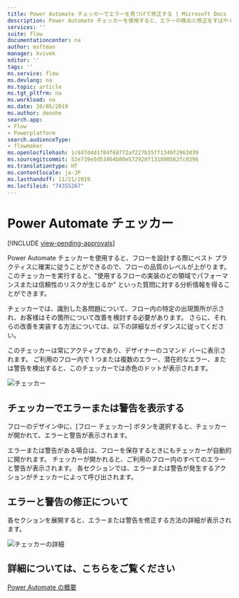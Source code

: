 ```yaml
---
title: Power Automate チェッカーでエラーを見つけて修正する | Microsoft Docs
description: Power Automate チェッカーを使用すると、エラーの検出と修正をすばやく行うことができます。
services: ''
suite: flow
documentationcenter: na
author: msftman
manager: kvivek
editor: ''
tags: ''
ms.service: flow
ms.devlang: na
ms.topic: article
ms.tgt_pltfrm: na
ms.workload: na
ms.date: 10/05/2019
ms.author: deonhe
search.app:
- Flow
- Powerplatform
search.audienceType:
- flowmaker
ms.openlocfilehash: 1c847d4d1f84f68772af227b35ff1349f2963d39
ms.sourcegitcommit: 52e739e5d53464b80e572928f131890562fc0396
ms.translationtype: HT
ms.contentlocale: ja-JP
ms.lasthandoff: 11/21/2019
ms.locfileid: "74355267"
---
```

# <a name="the-power-automate-checker"></a>Power Automate チェッカー
[!INCLUDE [view-pending-approvals](includes/cc-rebrand.md)]

Power Automate チェッカーを使用すると、フローを設計する際にベスト プラクティスに確実に従うことができるので、フローの品質のレベルが上がります。 このチェッカーを実行すると、"使用するフローの実装のどの領域でパフォーマンスまたは信頼性のリスクが生じるか" といった質問に対する分析情報を得ることができます。

チェッカーでは、識別した各問題について、フロー内の特定の出現箇所が示され、お客様はその箇所について改善を検討する必要があります。 さらに、それらの改善を実装する方法については、以下の詳細なガイダンスに従ってください。

このチェッカーは常にアクティブであり、デザイナーのコマンド バーに表示されます。 ご利用のフロー内で 1 つまたは複数のエラー、潜在的なエラー、または警告を検出すると、このチェッカーでは赤色のドットが表示されます。

![チェッカー](media/checker/checker-in-designer.png "チェッカー")


## <a name="view-errors-or-warnings-in-the-checker"></a>チェッカーでエラーまたは警告を表示する

フローのデザイン中に、[フロー チェッカー] ボタンを選択すると、チェッカーが開かれて、エラーと警告が表示されます。 

エラーまたは警告がある場合は、フローを保存するときにもチェッカーが自動的に開かれます。  チェッカーが開かれると、ご利用のフロー内のすべてのエラーと警告が表示されます。 各セクションでは、エラーまたは警告が発生するアクションがチェッカーによって呼び出されます。 

## <a name="learn-to-fix-errors-and-warnings"></a>エラーと警告の修正について

各セクションを展開すると、エラーまたは警告を修正する方法の詳細が表示されます。

![チェッカーの詳細](media/checker/checker-detail.png "チェッカーの詳細")

## <a name="learn-more"></a>詳細については、こちらをご覧ください

[Power Automate の概要](getting-started.md)



